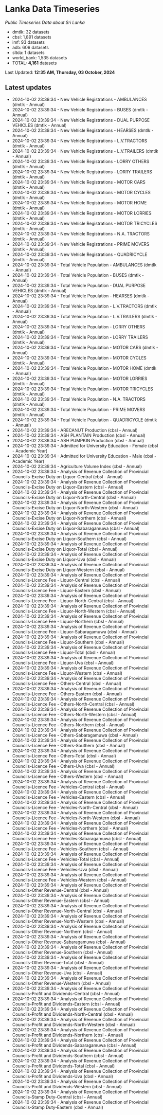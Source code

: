 # Lanka Data Timeseries
*Public Timeseries Data about Sri Lanka*

* dmtlk: 32 datasets
* cbsl: 1,891 datasets
* imf: 93 datasets
* adb: 609 datasets
* sltda: 1 datasets
* world_bank: 1,535 datasets
* TOTAL: **4,161** datasets

Last Updated: **12:35 AM, Thursday, 03 October, 2024**

## Latest updates

* 2024-10-02 23:39:34 - New Vehicle Registrations - AMBULANCES (dmtlk - Annual)
* 2024-10-02 23:39:34 - New Vehicle Registrations - BUSES (dmtlk - Annual)
* 2024-10-02 23:39:34 - New Vehicle Registrations - DUAL PURPOSE VEHICLES (dmtlk - Annual)
* 2024-10-02 23:39:34 - New Vehicle Registrations - HEARSES (dmtlk - Annual)
* 2024-10-02 23:39:34 - New Vehicle Registrations - L.V.TRACTORS (dmtlk - Annual)
* 2024-10-02 23:39:34 - New Vehicle Registrations - L.V.TRAILERS (dmtlk - Annual)
* 2024-10-02 23:39:34 - New Vehicle Registrations - LORRY OTHERS (dmtlk - Annual)
* 2024-10-02 23:39:34 - New Vehicle Registrations - LORRY TRAILERS (dmtlk - Annual)
* 2024-10-02 23:39:34 - New Vehicle Registrations - MOTOR CARS (dmtlk - Annual)
* 2024-10-02 23:39:34 - New Vehicle Registrations - MOTOR CYCLES (dmtlk - Annual)
* 2024-10-02 23:39:34 - New Vehicle Registrations - MOTOR HOME (dmtlk - Annual)
* 2024-10-02 23:39:34 - New Vehicle Registrations - MOTOR LORRIES (dmtlk - Annual)
* 2024-10-02 23:39:34 - New Vehicle Registrations - MOTOR TRICYCLES (dmtlk - Annual)
* 2024-10-02 23:39:34 - New Vehicle Registrations - N.A. TRACTORS (dmtlk - Annual)
* 2024-10-02 23:39:34 - New Vehicle Registrations - PRIME MOVERS (dmtlk - Annual)
* 2024-10-02 23:39:34 - New Vehicle Registrations - QUADRICYCLE (dmtlk - Annual)
* 2024-10-02 23:39:34 - Total Vehicle Population - AMBULANCES (dmtlk - Annual)
* 2024-10-02 23:39:34 - Total Vehicle Population - BUSES (dmtlk - Annual)
* 2024-10-02 23:39:34 - Total Vehicle Population - DUAL PURPOSE VEHICLES (dmtlk - Annual)
* 2024-10-02 23:39:34 - Total Vehicle Population - HEARSES (dmtlk - Annual)
* 2024-10-02 23:39:34 - Total Vehicle Population - L.V.TRACTORS (dmtlk - Annual)
* 2024-10-02 23:39:34 - Total Vehicle Population - L.V.TRAILERS (dmtlk - Annual)
* 2024-10-02 23:39:34 - Total Vehicle Population - LORRY OTHERS (dmtlk - Annual)
* 2024-10-02 23:39:34 - Total Vehicle Population - LORRY TRAILERS (dmtlk - Annual)
* 2024-10-02 23:39:34 - Total Vehicle Population - MOTOR CARS (dmtlk - Annual)
* 2024-10-02 23:39:34 - Total Vehicle Population - MOTOR CYCLES (dmtlk - Annual)
* 2024-10-02 23:39:34 - Total Vehicle Population - MOTOR HOME (dmtlk - Annual)
* 2024-10-02 23:39:34 - Total Vehicle Population - MOTOR LORRIES (dmtlk - Annual)
* 2024-10-02 23:39:34 - Total Vehicle Population - MOTOR TRICYCLES (dmtlk - Annual)
* 2024-10-02 23:39:34 - Total Vehicle Population - N.A. TRACTORS (dmtlk - Annual)
* 2024-10-02 23:39:34 - Total Vehicle Population - PRIME MOVERS (dmtlk - Annual)
* 2024-10-02 23:39:34 - Total Vehicle Population - QUADRICYCLE (dmtlk - Annual)
* 2024-10-02 23:39:34 - ARECANUT Production (cbsl - Annual)
* 2024-10-02 23:39:34 - ASH PLANTAIN Production (cbsl - Annual)
* 2024-10-02 23:39:34 - ASH PUMPKIN Production (cbsl - Annual)
* 2024-10-02 23:39:34 - Admitted for University Education - Female (cbsl - Academic Year)
* 2024-10-02 23:39:34 - Admitted for University Education - Male (cbsl - Academic Year)
* 2024-10-02 23:39:34 - Agriculture Volume Index (cbsl - Annual)
* 2024-10-02 23:39:34 - Analysis of Revenue Collection of Provincial Councils-Excise Duty on Liquor-Central (cbsl - Annual)
* 2024-10-02 23:39:34 - Analysis of Revenue Collection of Provincial Councils-Excise Duty on Liquor-Eastern (cbsl - Annual)
* 2024-10-02 23:39:34 - Analysis of Revenue Collection of Provincial Councils-Excise Duty on Liquor-North-Central (cbsl - Annual)
* 2024-10-02 23:39:34 - Analysis of Revenue Collection of Provincial Councils-Excise Duty on Liquor-North-Western (cbsl - Annual)
* 2024-10-02 23:39:34 - Analysis of Revenue Collection of Provincial Councils-Excise Duty on Liquor-Northern (cbsl - Annual)
* 2024-10-02 23:39:34 - Analysis of Revenue Collection of Provincial Councils-Excise Duty on Liquor-Sabaragamuwa (cbsl - Annual)
* 2024-10-02 23:39:34 - Analysis of Revenue Collection of Provincial Councils-Excise Duty on Liquor-Southern (cbsl - Annual)
* 2024-10-02 23:39:34 - Analysis of Revenue Collection of Provincial Councils-Excise Duty on Liquor-Total (cbsl - Annual)
* 2024-10-02 23:39:34 - Analysis of Revenue Collection of Provincial Councils-Excise Duty on Liquor-Uva (cbsl - Annual)
* 2024-10-02 23:39:34 - Analysis of Revenue Collection of Provincial Councils-Excise Duty on Liquor-Western (cbsl - Annual)
* 2024-10-02 23:39:34 - Analysis of Revenue Collection of Provincial Councils-Licence Fee - Liquor-Central (cbsl - Annual)
* 2024-10-02 23:39:34 - Analysis of Revenue Collection of Provincial Councils-Licence Fee - Liquor-Eastern (cbsl - Annual)
* 2024-10-02 23:39:34 - Analysis of Revenue Collection of Provincial Councils-Licence Fee - Liquor-North-Central (cbsl - Annual)
* 2024-10-02 23:39:34 - Analysis of Revenue Collection of Provincial Councils-Licence Fee - Liquor-North-Western (cbsl - Annual)
* 2024-10-02 23:39:34 - Analysis of Revenue Collection of Provincial Councils-Licence Fee - Liquor-Northern (cbsl - Annual)
* 2024-10-02 23:39:34 - Analysis of Revenue Collection of Provincial Councils-Licence Fee - Liquor-Sabaragamuwa (cbsl - Annual)
* 2024-10-02 23:39:34 - Analysis of Revenue Collection of Provincial Councils-Licence Fee - Liquor-Southern (cbsl - Annual)
* 2024-10-02 23:39:34 - Analysis of Revenue Collection of Provincial Councils-Licence Fee - Liquor-Total (cbsl - Annual)
* 2024-10-02 23:39:34 - Analysis of Revenue Collection of Provincial Councils-Licence Fee - Liquor-Uva (cbsl - Annual)
* 2024-10-02 23:39:34 - Analysis of Revenue Collection of Provincial Councils-Licence Fee - Liquor-Western (cbsl - Annual)
* 2024-10-02 23:39:34 - Analysis of Revenue Collection of Provincial Councils-Licence Fee - Others-Central (cbsl - Annual)
* 2024-10-02 23:39:34 - Analysis of Revenue Collection of Provincial Councils-Licence Fee - Others-Eastern (cbsl - Annual)
* 2024-10-02 23:39:34 - Analysis of Revenue Collection of Provincial Councils-Licence Fee - Others-North-Central (cbsl - Annual)
* 2024-10-02 23:39:34 - Analysis of Revenue Collection of Provincial Councils-Licence Fee - Others-North-Western (cbsl - Annual)
* 2024-10-02 23:39:34 - Analysis of Revenue Collection of Provincial Councils-Licence Fee - Others-Northern (cbsl - Annual)
* 2024-10-02 23:39:34 - Analysis of Revenue Collection of Provincial Councils-Licence Fee - Others-Sabaragamuwa (cbsl - Annual)
* 2024-10-02 23:39:34 - Analysis of Revenue Collection of Provincial Councils-Licence Fee - Others-Southern (cbsl - Annual)
* 2024-10-02 23:39:34 - Analysis of Revenue Collection of Provincial Councils-Licence Fee - Others-Total (cbsl - Annual)
* 2024-10-02 23:39:34 - Analysis of Revenue Collection of Provincial Councils-Licence Fee - Others-Uva (cbsl - Annual)
* 2024-10-02 23:39:34 - Analysis of Revenue Collection of Provincial Councils-Licence Fee - Others-Western (cbsl - Annual)
* 2024-10-02 23:39:34 - Analysis of Revenue Collection of Provincial Councils-Licence Fee - Vehicles-Central (cbsl - Annual)
* 2024-10-02 23:39:34 - Analysis of Revenue Collection of Provincial Councils-Licence Fee - Vehicles-Eastern (cbsl - Annual)
* 2024-10-02 23:39:34 - Analysis of Revenue Collection of Provincial Councils-Licence Fee - Vehicles-North-Central (cbsl - Annual)
* 2024-10-02 23:39:34 - Analysis of Revenue Collection of Provincial Councils-Licence Fee - Vehicles-North-Western (cbsl - Annual)
* 2024-10-02 23:39:34 - Analysis of Revenue Collection of Provincial Councils-Licence Fee - Vehicles-Northern (cbsl - Annual)
* 2024-10-02 23:39:34 - Analysis of Revenue Collection of Provincial Councils-Licence Fee - Vehicles-Sabaragamuwa (cbsl - Annual)
* 2024-10-02 23:39:34 - Analysis of Revenue Collection of Provincial Councils-Licence Fee - Vehicles-Southern (cbsl - Annual)
* 2024-10-02 23:39:34 - Analysis of Revenue Collection of Provincial Councils-Licence Fee - Vehicles-Total (cbsl - Annual)
* 2024-10-02 23:39:34 - Analysis of Revenue Collection of Provincial Councils-Licence Fee - Vehicles-Uva (cbsl - Annual)
* 2024-10-02 23:39:34 - Analysis of Revenue Collection of Provincial Councils-Licence Fee - Vehicles-Western (cbsl - Annual)
* 2024-10-02 23:39:34 - Analysis of Revenue Collection of Provincial Councils-Other Revenue-Central (cbsl - Annual)
* 2024-10-02 23:39:34 - Analysis of Revenue Collection of Provincial Councils-Other Revenue-Eastern (cbsl - Annual)
* 2024-10-02 23:39:34 - Analysis of Revenue Collection of Provincial Councils-Other Revenue-North-Central (cbsl - Annual)
* 2024-10-02 23:39:34 - Analysis of Revenue Collection of Provincial Councils-Other Revenue-North-Western (cbsl - Annual)
* 2024-10-02 23:39:34 - Analysis of Revenue Collection of Provincial Councils-Other Revenue-Northern (cbsl - Annual)
* 2024-10-02 23:39:34 - Analysis of Revenue Collection of Provincial Councils-Other Revenue-Sabaragamuwa (cbsl - Annual)
* 2024-10-02 23:39:34 - Analysis of Revenue Collection of Provincial Councils-Other Revenue-Southern (cbsl - Annual)
* 2024-10-02 23:39:34 - Analysis of Revenue Collection of Provincial Councils-Other Revenue-Total (cbsl - Annual)
* 2024-10-02 23:39:34 - Analysis of Revenue Collection of Provincial Councils-Other Revenue-Uva (cbsl - Annual)
* 2024-10-02 23:39:34 - Analysis of Revenue Collection of Provincial Councils-Other Revenue-Western (cbsl - Annual)
* 2024-10-02 23:39:34 - Analysis of Revenue Collection of Provincial Councils-Profit and Dividends-Central (cbsl - Annual)
* 2024-10-02 23:39:34 - Analysis of Revenue Collection of Provincial Councils-Profit and Dividends-Eastern (cbsl - Annual)
* 2024-10-02 23:39:34 - Analysis of Revenue Collection of Provincial Councils-Profit and Dividends-North-Central (cbsl - Annual)
* 2024-10-02 23:39:34 - Analysis of Revenue Collection of Provincial Councils-Profit and Dividends-North-Western (cbsl - Annual)
* 2024-10-02 23:39:34 - Analysis of Revenue Collection of Provincial Councils-Profit and Dividends-Northern (cbsl - Annual)
* 2024-10-02 23:39:34 - Analysis of Revenue Collection of Provincial Councils-Profit and Dividends-Sabaragamuwa (cbsl - Annual)
* 2024-10-02 23:39:34 - Analysis of Revenue Collection of Provincial Councils-Profit and Dividends-Southern (cbsl - Annual)
* 2024-10-02 23:39:34 - Analysis of Revenue Collection of Provincial Councils-Profit and Dividends-Total (cbsl - Annual)
* 2024-10-02 23:39:34 - Analysis of Revenue Collection of Provincial Councils-Profit and Dividends-Uva (cbsl - Annual)
* 2024-10-02 23:39:34 - Analysis of Revenue Collection of Provincial Councils-Profit and Dividends-Western (cbsl - Annual)
* 2024-10-02 23:39:34 - Analysis of Revenue Collection of Provincial Councils-Stamp Duty-Central (cbsl - Annual)
* 2024-10-02 23:39:34 - Analysis of Revenue Collection of Provincial Councils-Stamp Duty-Eastern (cbsl - Annual)